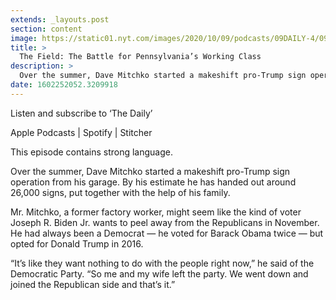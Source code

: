 ```yaml
--- 
extends: _layouts.post 
section: content 
image: https://static01.nyt.com/images/2020/10/09/podcasts/09DAILY-4/09DAILY-4-facebookJumbo.jpg 
title: > 
  The Field: The Battle for Pennsylvania’s Working Class 
description: > 
  Over the summer, Dave Mitchko started a makeshift pro-Trump sign operation from his garage.By his estimate he has handed out around 26,000 signs, put together with the help of his family.Mr. Mitchko, a former factory worker, might seem like the kind of voter Joseph R. Biden Jr. wants to peel away from the Republicans in November.He had always been a Democrat — he voted for Barack Obama twice — but opted for Donald Trump in 2016.“It’s like they want nothing to do with the people right now,” he said of the Democratic Party. 
date: 1602252052.3209918 
--- 
```

Listen and subscribe to ‘The Daily’

Apple Podcasts | Spotify | Stitcher

This episode contains strong language.

Over the summer, Dave Mitchko started a makeshift pro-Trump sign operation from his garage. By his estimate he has handed out around 26,000 signs, put together with the help of his family.

Mr. Mitchko, a former factory worker, might seem like the kind of voter Joseph R. Biden Jr. wants to peel away from the Republicans in November. He had always been a Democrat — he voted for Barack Obama twice — but opted for Donald Trump in 2016.

“It’s like they want nothing to do with the people right now,” he said of the Democratic Party. “So me and my wife left the party. We went down and joined the Republican side and that’s it.”